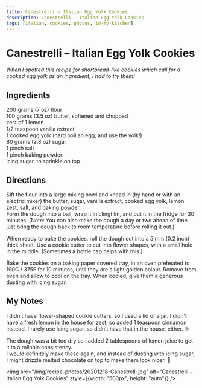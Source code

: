 ```yaml
---
title: Canestrelli – Italian Egg Yolk Cookies
description: Canestrelli – Italian Egg Yolk Cookies
tags: [italian, cookies, photos, in-my-kitchen]
---
```


# Canestrelli – Italian Egg Yolk Cookies
*When I spotted this recipe for shortbread-like cookies which call for a cooked egg yolk as an ingredient, I had to try them!*

## Ingredients
200 grams (7 oz) flour  
100 grams (3.5 oz) butter, softened and chopped  
zest of 1 lemon  
1/2 teaspoon vanilla extract  
1 cooked egg yolk (hard boil an egg, and use the yolk!)  
80 grams (2.8 oz) sugar  
1 pinch salt  
1 pinch baking powder  
icing sugar, to sprinkle on top

## Directions
Sift the flour into a large mixing bowl and knead in (by hand or with an electric mixer) the butter, sugar, vanilla extract, cooked egg yolk, lemon zest, salt, and baking powder.  
Form the dough into a ball, wrap it in clingfilm, and put it in the fridge for 30 minutes. (Note: You can also make the dough a day or two ahead of time, just bring the dough back to room temperature before rolling it out.)

When ready to bake the cookies, roll the dough out into a 5 mm (0.2 inch) thick sheet. Use a cookie cutter to cut into flower shapes, with a small hole in the middle. (Sometimes a bottle cap helps with this.)

Bake the cookies on a baking paper covered tray, in an oven preheated to 190C / 375F for 10 minutes, until they are a light golden colour. Remove from oven and allow to cool on the tray. When cooled, give them a generous dusting with icing sugar.

## My Notes
I didn’t have flower-shaped cookie cutters, so I used a lid of a jar. I didn’t have a fresh lemon in the house for zest, so added 1 teaspoon cinnamon instead. I rarely use icing sugar, so didn’t have that in the house, either. 🙄

The dough was a bit too dry so I added 2 tablespoons of lemon juice to get it to a rollable consistency.  
I would definitely make these again, and instead of dusting with icing sugar, I might drizzle melted chocolate on top to make them look nicer. 🤔

<img src="/img/recipe-photos/20201218-Canestrelli.jpg" alt="Canestrelli – Italian Egg Yolk Cookies" style={{width: "500px", height: "auto"}} />